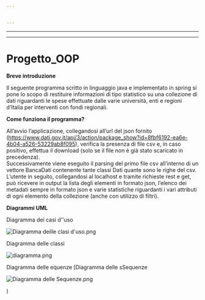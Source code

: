 ```yaml
---


---
```


<hr>
<hr>
<h1 id="progetto_oop">Progetto_OOP</h1>
<p><strong>Breve introduzione</strong></p>
<p>Il seguente programma scritto in linguaggio java e implementato in spring si pone lo scopo di restituire informazioni di tipo statistico su una collezione di dati riguardanti le spese effettuate dalle varie università, enti e regioni d’Italia per interventi con fondi regionali.</p>
<p><strong>Come funziona il programma?</strong></p>
<p>All’avvio l’applicazione, collegandosi all’url del json fornito (<a href="https://www.dati.gov.it/api/3/action/package_show?id=8fbf6192-ea6e-4b04-a526-53229ab8f095">https://www.dati.gov.it/api/3/action/package_show?id=8fbf6192-ea6e-4b04-a526-53229ab8f095</a>), verifica la presenza di file csv e, in caso positivo, effettua il download (solo se il file non è già stato scaricato in precedenza).<br>
Successivamente viene eseguito il parsing del primo file csv all’interno di un vettore BancaDati contenente tante classi Dati quante sono le righe del csv.<br>
L’utente in seguito, collegandosi al localhost e tramite richieste rest e get, può ricevere in output la lista degli elementi in formato json, l’elenco dei metadati sempre in formato json e varie statistiche riguardanti i vari attributi di ogni elemento della collezione (anche con utilizzo di filtri).</p>
<p><strong>
Diagrammi UML</strong></p>
<p>Diagramma dei casi d’'uso</p>
<p><img sablob:https://stackedit.io/6d92b4ae-c21e-464a-93cc-47f35ab4fe40" alt="Diagramma deille clasi d'uso.png"></p>
<p>Diagramma delle classi</p>
<p><img srmma.blob:https://stackedit.io/33df9553-be19-4f30-b3e5-2b4dcd00896f" alt="diagramma.png"></p>
<p>Diagramma delle equenze
[Diagramma delle sSequenze</p>
<p><img src=".png](blob:https://stackedit.io/de2af9a1-07a6-4065-aa37-00dedfbadc77" alt="Diagramma delle Sequenze.png"></p>
)
<!--stackedit_data:
eyJoaXN0b3J5IjpbMTIxNTAwMjA1OF19
-->